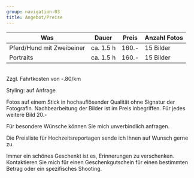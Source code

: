 ```yaml
---
group: navigation-03
title: Angebot/Preise
---
```

Was | Dauer | Preis | Anzahl Fotos
---|---|---|---
Pferd/Hund mit Zweibeiner | ca. 1.5 h | 160.- | 15 Bilder
Portraits | ca. 1.5 h | 160.- | 15 Bilder

<br>
Zzgl. Fahrtkosten von -.80/km 

Styling: auf Anfrage

Fotos auf einem Stick in hochauflösender Qualität ohne Signatur der Fotografin.
Nachbearbeitung der Bilder ist im Preis inbegriffen.
Für jedes weitere Bild 20.-

Für besondere Wünsche können Sie mich unverbindlich anfragen.

Die Preisliste für Hochzeitsreportagen sende ich Ihnen auf Wunsch gerne zu.

Immer ein schönes Geschenkt ist es, Erinnerungen zu verschenken. Kontaktieren Sie mich für einen Geschenkgutschein für einen bestimmten Betrag oder ein spezifisches Shooting.
